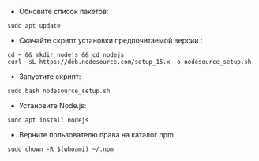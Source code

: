 * Обновите список пакетов:
```
sudo apt update
```
* Скачайте скрипт установки предпочитаемой версии :
```
cd ~ && mkdir nodejs && cd nodejs
curl -sL https://deb.nodesource.com/setup_15.x -o nodesource_setup.sh
```
* Запустите скрипт:
```
sudo bash nodesource_setup.sh
```
* Установите Node.js:
```
sudo apt install nodejs
```
* Верните пользователю права на каталог npm
```
sudo chown -R $(whoami) ~/.npm
```